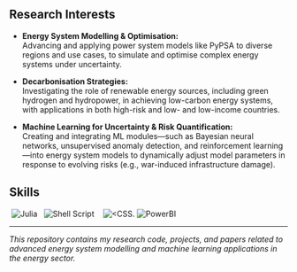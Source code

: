 ## Research Interests

- **Energy System Modelling & Optimisation:**  
  Advancing and applying power system models like PyPSA to diverse regions and use cases, to simulate and optimise complex energy systems under uncertainty.

- **Decarbonisation Strategies:**  
  Investigating the role of renewable energy sources, including green hydrogen and hydropower, in achieving low-carbon energy systems, with applications in both high-risk and low- and low-income countries.

- **Machine Learning for Uncertainty & Risk Quantification:**  
  Creating and integrating ML modules—such as Bayesian neural networks, unsupervised anomaly detection, and reinforcement learning—into energy system models to dynamically adjust model parameters in response to evolving risks (e.g., war-induced infrastructure damage).
  

## Skills
![<Python>](https://img.shields.io/badge/Python-FFD43B?style=for-the-badge&logo=python&logoColor=darkgreen) ![Julia](https://img.shields.io/badge/Julia-9558B2?style=for-the-badge&logo=julia&logoColor=white) ![<Java>](https://img.shields.io/badge/Java-ED8B00?style=for-the-badge&logo=java&logoColor=white) ![<C>](https://img.shields.io/badge/C-00599C?style=for-the-badge&logo=c&logoColor=white00) ![Shell Script](https://img.shields.io/badge/shell_script-%23121011.svg?style=for-the-badge&logo=gnu-bash&logoColor=white) ![<PostgreSQL>](https://img.shields.io/badge/PostgreSQL-316192?style=for-the-badge&logo=postgresql&logoColor=white) ![<MySQL>](https://img.shields.io/badge/MySQL-00000F?style=for-the-badge&logo=mysql&logoColor=white) ![<HTML5>](https://img.shields.io/badge/CSS3-1572B6?style=for-the-badge&logo=css3&logoColor=white)  ![<CSS.](https://img.shields.io/badge/HTML5-E34F26?style=for-the-badge&logo=html5&logoColor=white) ![PowerBI](https://img.shields.io/badge/PowerBI-F2C811?style=for-the-badge&logo=Power%20BI&logoColor=white) 

---

*This repository contains my research code, projects, and papers related to advanced energy system modelling and machine learning applications in the energy sector.*

